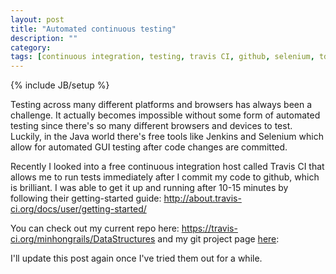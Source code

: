 ```yaml
---
layout: post
title: "Automated continuous testing"
description: ""
category: 
tags: [continuous integration, testing, travis CI, github, selenium, tdd, test driven development, jenkins]
---
```

{% include JB/setup %}

Testing across many different platforms and browsers has always been a challenge.
It actually becomes impossible without some form of automated testing since there's
so many different browsers and devices to test. Luckily, in the Java world there's
free tools like Jenkins and Selenium which allow for automated GUI testing after
code changes are committed.

Recently I looked into a free continuous integration host called Travis CI that
allows me to run tests immediately after I commit my code to github, which is 
brilliant. I was able to get it up and running after 10-15 minutes by following
their getting-started guide: <a href="http://about.travis-ci.org/docs/user/getting-started/" target="_blank">http://about.travis-ci.org/docs/user/getting-started/</a>

You can check out my current repo here: <a href="https://travis-ci.org/minhongrails/DataStructures" target="_blank">https://travis-ci.org/minhongrails/DataStructures</a> and my git project page <a href="https://github.com/minhongrails/DataStructuresAlgorithms" target="_blank">here</a>: 

I'll update this post again once I've tried them out for a while. 